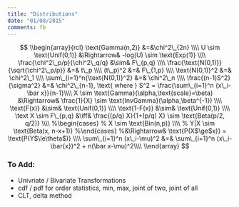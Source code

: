 ```yaml
---
title: "Distributions"
date: "01/08/2015"
comments: fb
---
```

$$
\\begin{array}{rcl}
  \text{Gamma(n,2)} &=&\chi^2\_{2n} \\\\
  U \sim \text{Unif(0,1)} &\Rightarrow& -log(U) \sim \text{Exp(1)} \\\\
  \frac{\chi^2\_p/p}{\chi^2\_q/q} &\sim& F\_{p,q} \\\\
  \frac{\text{N(0,1)}}{\sqrt{\chi^2\_p/p}} &=& t\_p \\\\
  (t\_p)^2 &=& F\_{1,p} \\\\
  \text{N(0,1)}^2 &=& \chi^2\_1 \\\\
  \sum\_{i=1}^n{\text{N(0,1)}^2} &=& \chi^2\_n \\\\
  \frac{(n-1)S^2}{\sigma^2} &=& \chi^2\_{n-1}, 
  \text{ where } S^2 = \frac{\sum\_{i=1}^n {x\_i-\bar x}}{n-1}\\\\
  X \sim \text{Gamma}(\alpha,\text{scale}=\beta) &\Rightarrow& \frac{1}{X} \sim \text{InvGamma}(\alpha,\beta^{-1}) \\\\
  \text{F(x)}   &\sim& \text{Unif(0,1)} \\\\
  \text{1-F(x)} &\sim& \text{Unif(0,1)} \\\\
  \text X \sim F\_{p,q} &\iff& \frac{(p/q) X}{1+(p/q) X} \sim \text{Beta(p/2, q/2)} \\\\
  %\begin{cases}
  %    X   \sim \text{Bin(n,p)} \\\\
  %    Y|X \sim \text{Beta(x, n-x+1)}
  %\end{cases}
  %&\Rightarrow& \text{P(X$\ge$x)} = \text{P(Y$\le\theta$)} \\\\
  \sum\_{i=1}^n (x\_i-\mu)^2 &=& \sum\_{i=1}^n (x\_i-\bar{x})^2 + n(\bar x-\mu)^2\\\\
\\end{array}
$$

### To Add:
- Univriate / Bivariate Transformations
- cdf / pdf for order statistics, min, max, joint of two, joint of all
- CLT, delta method
